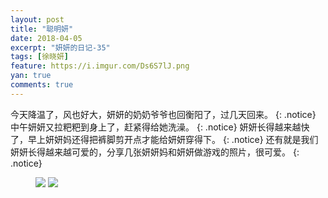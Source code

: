 ```yaml
---
layout: post
title: "聪明妍"
date: 2018-04-05
excerpt: "妍妍的日记-35"
tags: [徐晓妍]
feature: https://i.imgur.com/Ds6S7lJ.png
yan: true
comments: true
---
```

今天降温了，风也好大，妍妍的奶奶爷爷也回衡阳了，过几天回来。
{: .notice}
中午妍妍又拉粑粑到身上了，赶紧得给她洗澡。
{: .notice}
妍妍长得越来越快了，早上妍妍妈还得把裤脚剪开点才能给妍妍穿得下。
{: .notice}
还有就是我们妍妍长得越来越可爱的，分享几张妍妍妈和妍妍做游戏的照片，很可爱。
{: .notice}
<figure>
    <img src="{{ site.staticUrl }}/yanyan/image/congmingyan1.JPG?imageMogr2/auto-orient" />
    <img src="{{ site.staticUrl }}/yanyan/image/congmingyan2.JPG?imageMogr2/auto-orient" />
</figure>

